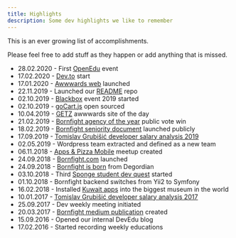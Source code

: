```yaml
---
title: Highlights
description: Some dev highlights we like to remember
---
```


This is an ever growing list of accomplishments.

Please feel free to add stuff as they happen or add anything that is missed.

-   28.02.2020 - First [OpenEdu](https://www.facebook.com/events/180040906771766/) event
-   17.02.2020 - [Dev.to](https://dev.to/bornfightcompany) start
-   17.01.2020 -
    [Awwwards web](https://www.bornfight.com/blog/awwwards-annual-2019-creating-a-web-for-the-best-of-the-web/)
    launched
-   22.11.2019 - Launched our [README](https://github.com/bornfight/README) repo
-   02.10.2019 - [Blackbox](https://blackbox.bornfight.com/) event 2019 started
-   02.10.2019 - [goCart.js](https://github.com/bornfight/goCart.js) open sourced
-   10.04.2019 - [GETZ](https://www.bornfight.com/blog/getz-website-wins-awwwards-site-of-the-day/) awwwards site
    of the day
-   21.02.2019 -
    [Bornfight agency of the year](https://www.bornfight.com/blog/we-won-agency-of-the-year-so-whats-next/) public
    vote win
-   18.02.2019 -
    [Bornfight seniority document](https://www.bornfight.com/careers/senioritet/?utm_source=readme&utm_medium=readme&utm_campaign=Bornfight%20Senioritet)
    launched publicly
-   17.09.2019 - [Tomislav Grubišić developer salary analysis 2019](https://www.developeri.place/)
-   02.05.2019 - Wordpress team extracted and defined as a new team
-   06.11.2018 - [Apps & Pizza Mobile](https://www.meetup.com/AppsPizza) meetup created
-   24.09.2018 - [Bornfight.com](https://www.behance.net/gallery/71393825/Bornfight-Digital-Innovation-Company)
    launched
-   24.09.2018 - [Bornfight is born](https://www.bornfight.com/blog/why-we-created-bornfight/) from Degordian
-   03.10.2018 - Third [Sponge student dev quest](https://sponge.degordian.com/) started
-   01.10.2018 - Bornfight backend switches from Yii2 to Symfony
-   16.02.2018 - Installed [Kuwait apps](https://ascc.bornfight.com/) into the biggest museum in the world
-   10.01.2017 -
    [Tomislav Grubišić developer salary analysis 2017](https://www.facebook.com/tomislav/posts/10159699327800567)
-   25.09.2017 - Dev weekly meeting initiated
-   20.03.2017 - [Bornfight medium publication](https://medium.com/@bornfight) created
-   15.09.2016 - Opened our internal DevEdu blog
-   17.02.2016 - Started recording weekly educations
